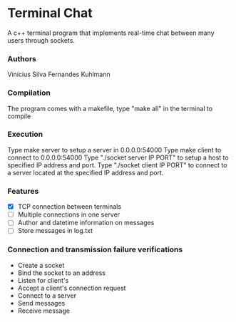 # Terminal Chat
A c++ terminal program that implements real-time chat between many users through sockets.

### Authors
Vinícius Silva Fernandes Kuhlmann

### Compilation
The program comes with a makefile, type "make all" in the terminal to compile

### Execution
Type make server to setup a server in 0.0.0.0:54000
Type make client to connect to 0.0.0.0:54000
Type "./socket server IP PORT" to setup a host to specified IP address and port.
Type "./socket client IP PORT" to connect to a server located at the specified IP address and port.

### Features
- [x] TCP connection between terminals
- [ ] Multiple connections in one server
- [ ] Author and datetime information on messages
- [ ] Store messages in log.txt

### Connection and transmission failure verifications
* Create a socket
* Bind the socket to an address
* Listen for client's
* Accept a client's connection request
* Connect to a server
* Send messages
* Receive message
